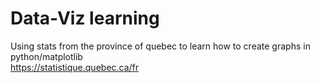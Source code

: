 # Data-Viz learning
Using stats from the province of quebec to learn how to create graphs in python/matplotlib
<br>
https://statistique.quebec.ca/fr


